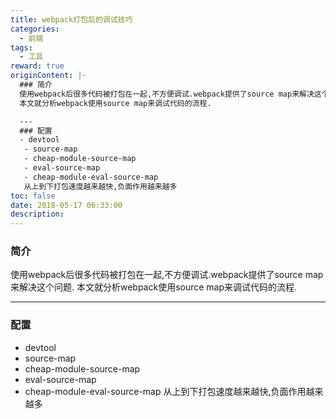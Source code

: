 ```yaml
---
title: webpack打包后的调试技巧
categories:
  - 前端
tags:
  - 工具
reward: true
originContent: |-
  ### 简介
  使用webpack后很多代码被打包在一起,不方便调试.webpack提供了source map来解决这个问题.
  本文就分析webpack使用source map来调试代码的流程.

  ---
  ### 配置
  - devtool
   - source-map
   - cheap-module-source-map
   - eval-source-map
   - cheap-module-eval-source-map
   从上到下打包速度越来越快,负面作用越来越多
toc: false
date: 2018-05-17 06:33:00
description:
---
```


### 简介
使用webpack后很多代码被打包在一起,不方便调试.webpack提供了source map来解决这个问题.
本文就分析webpack使用source map来调试代码的流程.

---
### 配置
- devtool
 - source-map
 - cheap-module-source-map
 - eval-source-map
 - cheap-module-eval-source-map
 从上到下打包速度越来越快,负面作用越来越多